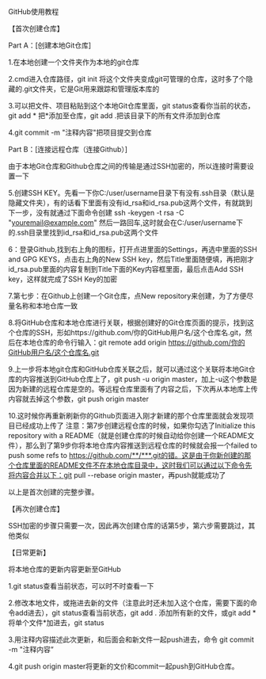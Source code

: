 GitHub使用教程 

【首次创建仓库】

Part A：[创建本地Git仓库]

1.在本地创建一个文件夹作为本地的git仓库

2.cmd进入仓库路径，git init 将这个文件夹变成git可管理的仓库，这时多了个隐藏的.git文件夹，它是Git用来跟踪和管理版本库的

3.可以把文件、项目粘贴到这个本地Git仓库里面，git status查看你当前的状态，git add * 把*添加至仓库，git add .把该目录下的所有文件添加到仓库

4.git commit -m "注释内容"把项目提交到仓库

Part B：[连接远程仓库（连接Github）]

由于本地Git仓库和Github仓库之间的传输是通过SSH加密的，所以连接时需要设置一下

5.创建SSH KEY。先看一下你C:/user/username目录下有没有.ssh目录（默认是隐藏文件夹），有的话看下里面有没有id_rsa和id_rsa.pub这两个文件，有就跳到下一步，没有就通过下面命令创建
ssh -keygen -t rsa -C "youremail@example.com"
然后一路回车,这时就会在C:/user/username下的.ssh目录里找到id_rsa和id_rsa.pub这两个文件

6：登录Github,找到右上角的图标，打开点进里面的Settings，再选中里面的SSH and GPG KEYS，点击右上角的New SSH key，然后Title里面随便填，再把刚才id_rsa.pub里面的内容复制到Title下面的Key内容框里面，最后点击Add SSH key，这样就完成了SSH Key的加密

7.第七步：在Github上创建一个Git仓库，点New repository来创建，为了方便尽量名称和本地仓库一致

8.将GitHub仓库和本地仓库进行关联，根据创建好的Git仓库页面的提示，找到这个仓库的SSH，形如https://github.com/你的GitHub用户名/这个仓库名.git，然后在本地仓库的命令行输入：git remote add origin https://github.com/你的GitHub用户名/这个仓库名.git

9.上一步将本地git仓库和GitHub仓库关联之后，就可以通过这个关联将本地Git仓库的内容推送到GitHub仓库上了，git push -u origin master，加上-u这个参数是因为新建的远程仓库是空的。等远程仓库里面有了内容之后，下次再从本地库上传内容就去掉这个参数，git push origin master

10.这时候你再重新刷新你的Github页面进入刚才新建的那个仓库里面就会发现项目已经成功上传了
注意：第7步创建远程仓库的时候，如果你勾选了Initialize this repository with a README（就是创建仓库的时候自动给你创建一个README文件），那么到了第9步你将本地仓库内容推送到远程仓库的时候就会报一个failed to push some refs to  https://github.com/**/***.git的错。这是由于你新创建的那个仓库里面的README文件不在本地仓库目录中，这时我们可以通过以下命令先将内容合并以下：git pull --rebase origin master，再push就能成功了


以上是首次创建的完整步骤。

【再次创建仓库】

SSH加密的步骤只需要一次，因此再次创建仓库的话第5步，第六步需要跳过，其他类似

【日常更新】

将本地仓库的更新内容更新至GitHub

1.git status查看当前状态，可以时不时查看一下

2.修改本地文件，或拖进去新的文件（注意此时还未加入这个仓库，需要下面的命令add进去），git status查看当前状态，git add . 添加所有新的文件，或git add * 将单个文件*加进去，git status

3.用注释内容描述此次更新，和后面会和新文件一起push进去，命令 git commit -m "注释内容”

4.git push origin master将更新的文价和commit一起push到GitHub仓库。

